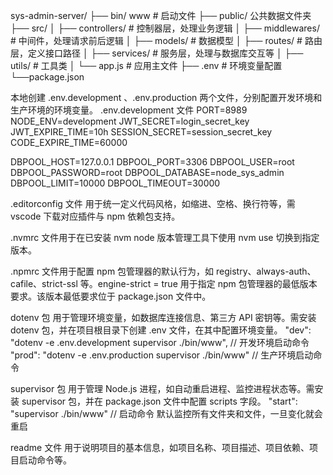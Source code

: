 sys-admin-server/
├── bin/ www # 启动文件
├── public/ 公共数据文件夹
├── src/
│ ├── controllers/ # 控制器层，处理业务逻辑
│ ├── middlewares/ # 中间件，处理请求前后逻辑
│ ├── models/ # 数据模型
│ ├── routes/ # 路由层，定义接口路径
│ ├── services/ # 服务层，处理与数据库交互等
│ ├── utils/ # 工具类
│ └── app.js # 应用主文件
├── .env # 环境变量配置
└──package.json

本地创建 .env.development 、.env.production 两个文件，分别配置开发环境和生产环境的环境变量。
.env.development 文件
PORT=8989
NODE_ENV=development
JWT_SECRET=login_secret_key
JWT_EXPIRE_TIME=10h
SESSION_SECRET=session_secret_key
CODE_EXPIRE_TIME=60000

DBPOOL_HOST=127.0.0.1
DBPOOL_PORT=3306
DBPOOL_USER=root
DBPOOL_PASSWORD=root
DBPOOL_DATABASE=node_sys_admin
DBPOOL_LIMIT=10000
DBPOOL_TIMEOUT=30000

.editorconfig 文件 用于统一定义代码风格，如缩进、空格、换行符等，需 vscode 下载对应插件与 npm 依赖包支持。

.nvmrc 文件用于在已安装 nvm node 版本管理工具下使用 nvm use 切换到指定版本。

.npmrc 文件用于配置 npm 包管理器的默认行为，如 registry、always-auth、cafile、strict-ssl 等。engine-strict = true 用于指定 npm 包管理器的最低版本要求。该版本最低要求位于 package.json 文件中。

dotenv 包 用于管理环境变量，如数据库连接信息、第三方 API 密钥等。需安装 dotenv 包，并在项目根目录下创建 .env 文件，在其中配置环境变量。
"dev": "dotenv -e .env.development supervisor ./bin/www", // 开发环境启动命令
"prod": "dotenv -e .env.production supervisor ./bin/www" // 生产环境启动命令

supervisor 包 用于管理 Node.js 进程，如自动重启进程、监控进程状态等。需安装 supervisor 包，并在 package.json 文件中配置 scripts 字段。
"start": "supervisor ./bin/www" // 启动命令
默认监控所有文件夹和文件，一旦变化就会重启

readme 文件 用于说明项目的基本信息，如项目名称、项目描述、项目依赖、项目启动命令等。
